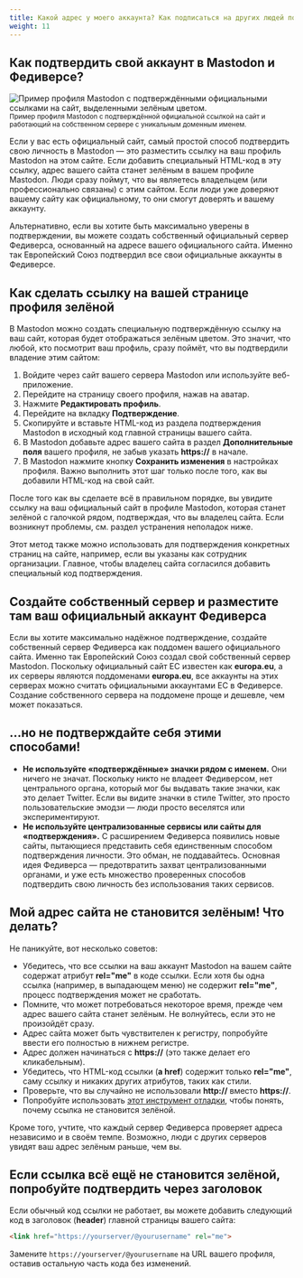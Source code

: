 ```yaml
---
title: Какой адрес у моего аккаунта? Как подписаться на других людей по адресу? Как люди могут подписаться на меня?
weight: 11
---
```


## Как подтвердить свой аккаунт в Mastodon и Федиверсе?

![Пример профиля Mastodon с подтверждёнными официальными ссылками на сайт, выделенными зелёным цветом.](https://fedi.tips/wp-content/uploads/2022/12/TexasObserverVerificationExample.png)<!-- todo: заменить на локализованное изображение -->
<sup>Пример профиля Mastodon с подтверждённой официальной ссылкой на сайт и работающий на собственном сервере с уникальным доменным именем.</sup>

Если у вас есть официальный сайт, самый простой способ подтвердить свою личность в Mastodon — это разместить ссылку на ваш профиль Mastodon на этом сайте. Если добавить специальный HTML-код в эту ссылку, адрес вашего сайта станет зелёным в вашем профиле Mastodon. Люди сразу поймут, что вы являетесь владельцем (или профессионально связаны) с этим сайтом. Если люди уже доверяют вашему сайту как официальному, то они смогут доверять и вашему аккаунту.

Альтернативно, если вы хотите быть максимально уверены в подтверждении, вы можете создать собственный официальный сервер Федиверса, основанный на адресе вашего официального сайта. Именно так Европейский Союз подтвердил все свои официальные аккаунты в Федиверсе.

## Как сделать ссылку на вашей странице профиля зелёной

В Mastodon можно создать специальную подтверждённую ссылку на ваш сайт, которая будет отображаться зелёным цветом. Это значит, что любой, кто посмотрит ваш профиль, сразу поймёт, что вы подтвердили владение этим сайтом:

1. Войдите через сайт вашего сервера Mastodon или используйте веб-приложение.
2. Перейдите на страницу своего профиля, нажав на аватар.
3. Нажмите **Редактировать профиль**.
4. Перейдите на вкладку **Подтверждение**.
5. Скопируйте и вставьте HTML-код из раздела подтверждения Mastodon в исходный код главной страницы вашего сайта.
6. В Mastodon добавьте адрес вашего сайта в раздел **Дополнительные поля** вашего профиля, не забыв указать **https://** в начале.
7. В Mastodon нажмите кнопку **Сохранить изменения** в настройках профиля. Важно выполнить этот шаг только после того, как вы добавили HTML-код на свой сайт.

После того как вы сделаете всё в правильном порядке, вы увидите ссылку на ваш официальный сайт в профиле Mastodon, которая станет зелёной с галочкой рядом, подтверждая, что вы владелец сайта. Если возникнут проблемы, см. раздел устранения неполадок ниже.

Этот метод также можно использовать для подтверждения конкретных страниц на сайте, например, если вы указаны как сотрудник организации. Главное, чтобы владелец сайта согласился добавить специальный код подтверждения.

## Создайте собственный сервер и разместите там ваш официальный аккаунт Федиверса

Если вы хотите максимально надёжное подтверждение, создайте собственный сервер Федиверса как поддомен вашего официального сайта. Именно так Европейский Союз создал свой собственный сервер Mastodon. Поскольку официальный сайт ЕС известен как **europa.eu**, а их серверы являются поддоменами **europa.eu**, все аккаунты на этих серверах можно считать официальными аккаунтами ЕС в Федиверсе. Создание собственного сервера на поддомене проще и дешевле, чем может показаться.

## …но не подтверждайте себя этими способами!

- **Не используйте «подтверждённые» значки рядом с именем.** Они ничего не значат. Поскольку никто не владеет Федиверсом, нет центрального органа, который мог бы выдавать такие значки, как это делает Twitter. Если вы видите значки в стиле Twitter, это просто пользовательские эмодзи — люди просто веселятся или экспериментируют.
- **Не используйте централизованные сервисы или сайты для «подтверждения».** С расширением Федиверса появились новые сайты, пытающиеся представить себя единственным способом подтверждения личности. Это обман, не поддавайтесь. Основная идея Федиверса — предотвратить захват централизованными органами, и уже есть множество проверенных способов подтвердить свою личность без использования таких сервисов.

## Мой адрес сайта не становится зелёным! Что делать?

Не паникуйте, вот несколько советов:

- Убедитесь, что все ссылки на ваш аккаунт Mastodon на вашем сайте содержат атрибут **rel="me"** в коде ссылки. Если хотя бы одна ссылка (например, в выпадающем меню) не содержит **rel="me"**, процесс подтверждения может не сработать.
- Помните, что может потребоваться некоторое время, прежде чем адрес вашего сайта станет зелёным. Не волнуйтесь, если это не произойдёт сразу.
- Адрес сайта может быть чувствителен к регистру, попробуйте ввести его полностью в нижнем регистре.
- Адрес должен начинаться с **https://** (это также делает его кликабельным).
- Убедитесь, что HTML-код ссылки (**a href**) содержит только **rel="me"**, саму ссылку и никаких других атрибутов, таких как стили.
- Проверьте, что вы случайно не использовали **http://** вместо **https://**.
- Попробуйте использовать [этот инструмент отладки](https://mastodon-link-debugger.vercel.app/), чтобы понять, почему ссылка не становится зелёной.

Кроме того, учтите, что каждый сервер Федиверса проверяет адреса независимо и в своём темпе. Возможно, люди с других серверов увидят ваш адрес зелёным раньше, чем вы.

## Если ссылка всё ещё не становится зелёной, попробуйте подтвердить через заголовок

Если обычный код ссылки не работает, вы можете добавить следующий код в заголовок (**header**) главной страницы вашего сайта:

```html
<link href="https://yourserver/@yourusername" rel="me">
```

Замените `https://yourserver/@yourusername` на URL вашего профиля, оставив остальную часть кода без изменений.